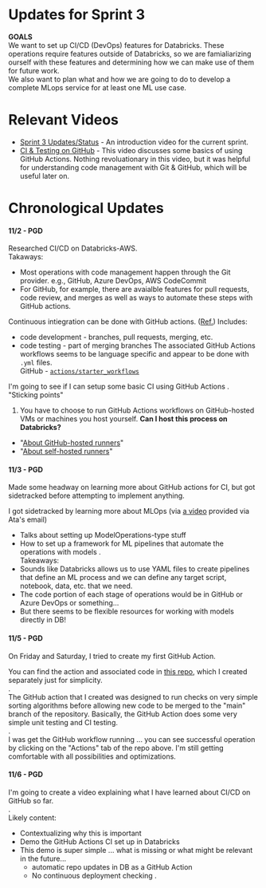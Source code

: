 # Updates for Sprint 3

**GOALS**  
We want to set up CI/CD (DevOps) features for Databricks. These operations require features outside of Databricks, so we are famialiarizing ourself with these features and determining how we can make use of them for future work.  
We also want to plan what and how we are going to do to develop a complete MLops service for at least one ML use case.

# Relevant Videos

* [Sprint 3 Updates/Status](https://youtu.be/73N3BCdvZJ0) - An introduction video for the current sprint.
* [CI & Testing on GitHub](https://youtu.be/rc7vrvI1EeQ) - This video discusses some basics of using GitHub Actions. Nothing revoluationary in this video, but it was helpful for understanding code management with Git & GitHub, which will be useful later on.

# Chronological Updates

#### 11/2 - PGD

Researched CI/CD on Databricks-AWS.  
Takaways:  
* Most operations with code management happen through the Git provider. e.g., GitHub, Azure DevOps, AWS CodeCommit
* For GitHub, for example, there are avaialble features for pull requests, code review, and merges as well as ways to automate these steps with GitHub actions.

Continuous intiegration can be done with GitHub actions. ([Ref.](https://docs.github.com/en/actions/automating-builds-and-tests/about-continuous-integration))
Includes:
* code development - branches, pull requests, merging, etc.
* code testing - part of merging branches
The associated GitHub Actions workflows seems to be language specific and appear to be done with `.yml` files.  
GitHub - [`actions/starter_workflows`](https://github.com/actions/starter-workflows/tree/main/ci)

I'm going to see if I can setup some basic CI using GitHub Actions
.  
"Sticking points"
1. You have to choose to run GitHub Actions workflows on GitHub-hosted VMs or machines you host yourself. **Can I host this process on Databricks?**
* "[About GitHub-hosted runners](https://docs.github.com/en/actions/using-github-hosted-runners/about-github-hosted-runners)"
* "[About self-hosted runners](https://docs.github.com/en/actions/automating-your-workflow-with-github-actions/about-self-hosted-runners)"

#### 11/3 - PGD

Made some headway on learning more about GitHub actions for CI, but got sidetracked before attempting to implement anything.  

I got sidetracked by learning more about MLOps (via [a video](https://www.youtube.com/watch?v=0wT-EJBw2n4) provided via Ata's email)
* Talks about setting up ModelOperations-type stuff
* How to set up a framework for ML pipelines that automate the operations with models
.  
Takeaways:
* Sounds like Databricks allows us to use YAML files to create pipelines that define an ML process and we can define any target script, notebook, data, etc. that we need.
* The code portion of each stage of operations would be in GitHub or Azure DevOps or something...
* But there seems to be flexible resources for working with models directly in DB!

#### 11/5 - PGD

On Friday and Saturday, I tried to create my first GitHub Action.  

You can find the action and associated code in [this repo](https://github.com/pdvnny/mlops-databricks-test-env), which I created separately just for simplicity.  
.  
The GitHub action that I created was designed to run checks on very simple sorting algorithms before allowing new code to be merged to the "main" branch of the repository. Basically, the GitHub Action does some very simple unit testing and CI testing.  
.  
I was get the GitHub workflow running ... you can see successful operation by clicking on the "Actions" tab of the repo above. I'm still getting comfortable with all possibilities and optimizations.

#### 11/6 - PGD

I'm going to create a video explaining what I have learned about CI/CD on GitHub so far.  
.  
Likely content:  
* Contextualizing why this is important
* Demo the GitHub Actions CI set up in Databricks
* This demo is super simple ... what is missing or what might be relevant in the future...
  - automatic repo updates in DB as a GitHub Action
  - No continuous deployment checking
.  

